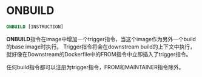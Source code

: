 # ONBUILD

``` Dockerfile
ONBUILD [INSTRUCTION]
```

**ONBUILD**指令在image中增加一个trigger指令，当这个image作为另外一个build的base image时执行。
Trigger指令将会在downstream build的上下文中执行，就好像在Downstream的Dockerfile中的FROM指令中立即插入了trigger指令。

任何build指令都可以注册为trigger指令，FROM和MAINTAINER指令除外。